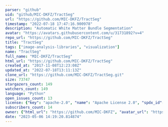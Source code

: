 ```yaml
---
parser: "github"
uid: "github/MIC-DKFZ/TractSeg"
url: "https://github.com/MIC-DKFZ/TractSeg"
timestamp: "2022-07-18 17:47:16.900978"
description: "Automatic White Matter Bundle Segmentation"
avatar: "https://avatars.githubusercontent.com/u/31731892?v=4"
repo_url: "https://github.com/MIC-DKFZ/TractSeg"
title: "TractSeg"
tags: ["image-analysis-libraries", "visualization"]
name: "TractSeg"
full_name: "MIC-DKFZ/TractSeg"
html_url: "https://github.com/MIC-DKFZ/TractSeg"
created_at: "2017-11-08T12:23:08Z"
updated_at: "2022-07-18T13:11:13Z"
clone_url: "https://github.com/MIC-DKFZ/TractSeg.git"
size: 73747
stargazers_count: 149
watchers_count: 149
language: "Python"
open_issues_count: 13
license: {"key": "apache-2.0", "name": "Apache License 2.0", "spdx_id": "Apache-2.0", "url": "https://api.github.com/licenses/apache-2.0", "node_id": "MDc6TGljZW5zZTI="}
subscribers_count: 14
owner: {"html_url": "https://github.com/MIC-DKFZ", "avatar_url": "https://avatars.githubusercontent.com/u/31731892?v=4", "login": "MIC-DKFZ", "type": "Organization"}
date: "2023-05-06 14:19:20.814874"
---
```

